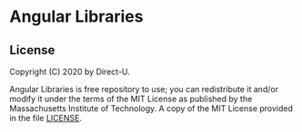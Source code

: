 # Angular Libraries

## License
Copyright (C) 2020 by Direct-U.

Angular Libraries is free repository to use; you can redistribute it and/or modify it under the
terms of the MIT License as published by the Massachusetts Institute of Technology. A copy of the
MIT License provided in the file [LICENSE](LICENSE).